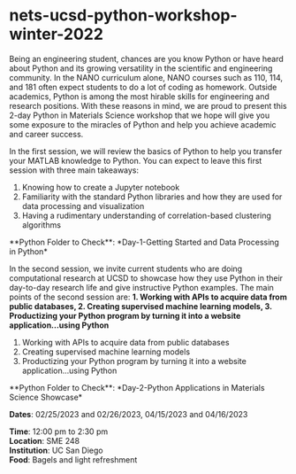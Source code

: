 # nets-ucsd-python-workshop-winter-2022

Being an engineering student, chances are you know Python or have heard about Python and its growing versatility in the scientific and engineering community. In the NANO curriculum alone, NANO courses such as 110, 114, and 181 often expect students to do a lot of coding as homework. Outside academics, Python is among the most hirable skills for engineering and research positions. With these reasons in mind, we are proud to present this 2-day Python in Materials Science workshop that we hope will give you some exposure to the miracles of Python and help you achieve academic and career success. 

In the first session, we will review the basics of Python to help you transfer your MATLAB knowledge to Python. You can expect to leave this first session with three main takeaways: 
<ol>
  <li>Knowing how to create a Jupyter notebook</li>
  <li>Familiarity with the standard Python libraries and how they are used for data processing and visualization</li>
  <li>Having a rudimentary understanding of correlation-based clustering algorithms</li>
</ol>
**Python Folder to Check**: *Day-1-Getting Started and Data Processing in Python*

In the second session, we invite current students who are doing computational research at UCSD to showcase how they use Python in their day-to-day research life and give instructive Python examples. The main points of the second session are: **1. Working with APIs to acquire data from public databases, 2. Creating supervised machine learning models, 3. Productizing your Python program by turning it into a website application...using Python**
<ol>
  <li>Working with APIs to acquire data from public databases</li>
  <li>Creating supervised machine learning models</li>
  <li>Productizing your Python program by turning it into a website application...using Python</li>
</ol>
**Python Folder to Check**: *Day-2-Python Applications in Materials Science Showcase*

**Dates**: 02/25/2023 and 02/26/2023, 04/15/2023 and 04/16/2023 

**Time**: 12:00 pm to 2:30 pm\
**Location**: SME 248\
**Institution**: UC San Diego\
**Food**: Bagels and light refreshment
